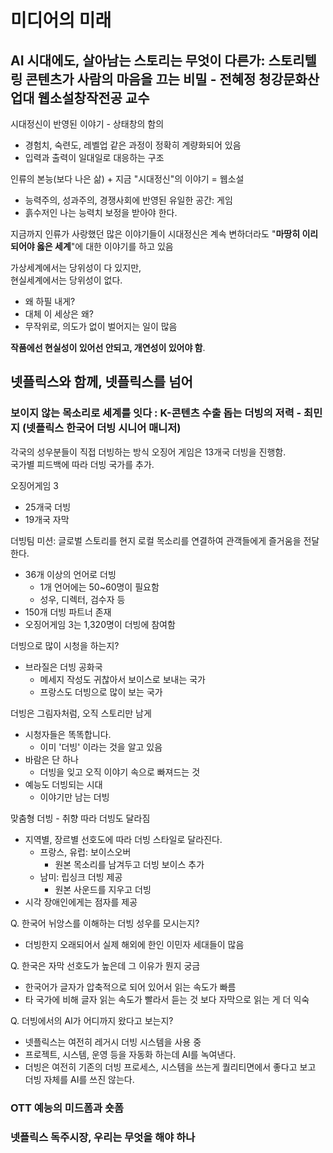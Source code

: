 # 미디어의 미래

## AI 시대에도, 살아남는 스토리는 무엇이 다른가: 스토리텔링 콘텐츠가 사람의 마음을 끄는 비밀 - 전혜정 청강문화산업대 웹소설창작전공 교수

시대정신이 반영된 이야기 - 상태창의 함의
- 경험치, 숙련도, 레벨업 같은 과정이 정확히 계량화되어 있음
- 입력과 출력이 일대일로 대응하는 구조

인류의 본능(보다 나은 삶) + 지금 "시대정신"의 이야기 = 웹소설
- 능력주의, 성과주의, 경쟁사회에 반영된 유일한 공간: 게임
- 흙수저인 나는 능력치 보정을 받아야 한다.

지금까지 인류가 사랑했던 많은 이야기들이 시대정신은 계속 변하더라도 "**마땅히 이리 되어야 옳은 세계**"에 대한 이야기를 하고 있음

가상세계에서는 당위성이 다 있지만,  
현실세계에서는 당위성이 없다.
- 왜 하필 내게?
- 대체 이 세상은 왜?
- 무작위로, 의도가 없이 벌어지는 일이 많음

**작품에선 현실성이 있어선 안되고, 개연성이 있어야 함**.  


## 넷플릭스와 함께, 넷플릭스를 넘어

### 보이지 않는 목소리로 세계를 잇다 : K-콘텐츠 수출 돕는 더빙의 저력 - 최민지 (넷플릭스 한국어 더빙 시니어 매니저)

각국의 성우분들이 직접 더빙하는 방식
오징어 게임은 13개국 더빙을 진행함.  
국가별 피드백에 따라 더빙 국가를 추가.  

오징어게임 3
- 25개국 더빙
- 19개국 자막

더빙팀 미션: 글로벌 스토리를 현지 로컬 목소리를 연결하여 관객들에게 즐거움을 전달한다.  
- 36개 이상의 언어로 더빙
  - 1개 언어에는 50~60명이 필요함
  - 성우, 디렉터, 검수자 등
- 150개 더빙 파트너 존재
- 오징어게임 3는 1,320명이 더빙에 참여함

더빙으로 많이 시청을 하는지?
- 브라질은 더빙 공화국
  - 메세지 작성도 귀찮아서 보이스로 보내는 국가
  - 프랑스도 더빙으로 많이 보는 국가

더빙은 그림자처럼, 오직 스토리만 남게
- 시청자들은 똑똑합니다.
  - 이미 '더빙' 이라는 것을 알고 있음
- 바람은 단 하나
  - 더빙을 잊고 오직 이야기 속으로 빠져드는 것
- 예능도 더빙되는 시대
  - 이야기만 남는 더빙

맞춤형 더빙 - 취향 따라 더빙도 달라짐
- 지역별, 장르별 선호도에 따라 더빙 스타일로 달라진다.
  - 프랑스, 유럽: 보이스오버
    - 원본 목소리를 남겨두고 더빙 보이스 추가
  - 남미: 립싱크 더빙 제공
    - 원본 사운드를 지우고 더빙
- 시각 장애인에게는 점자를 제공

Q. 한국어 뉘앙스를 이해하는 더빙 성우를 모시는지?
- 더빙한지 오래되어서 실제 해외에 한인 이민자 세대들이 많음

Q. 한국은 자막 선호도가 높은데 그 이유가 뭔지 궁금
- 한국어가 글자가 압축적으로 되어 있어서 읽는 속도가 빠름
- 타 국가에 비해 글자 읽는 속도가 빨라서 듣는 것 보다 자막으로 읽는 게 더 익숙

Q. 더빙에서의 AI가 어디까지 왔다고 보는지?
- 넷플릭스는 여전히 레거시 더빙 시스템을 사용 중
- 프로젝트, 시스템, 운영 등을 자동화 하는데 AI를 녹여낸다.
- 더빙은 여전히 기존의 더빙 프로세스, 시스템을 쓰는게 퀄리티면에서 좋다고 보고 더빙 자체를 AI를 쓰진 않는다.




### OTT 예능의 미드폼과 숏폼

### 넷플릭스 독주시장, 우리는 무엇을 해야 하나